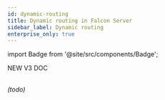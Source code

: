 ```yaml
---
id: dynamic-routing
title: Dynamic routing in Falcon Server
sidebar_label: Dynamic routing
enterprise_only: true
---
```

import Badge from '@site/src/components/Badge';

<Badge variant="green">NEW V3 DOC</Badge><br/><br/>

_(todo)_